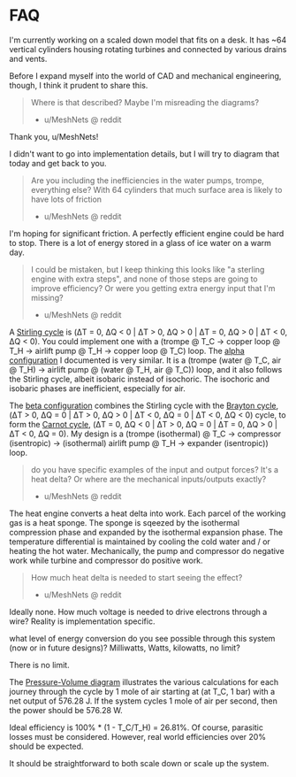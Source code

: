 
# FAQ

I'm currently working on a scaled down model that fits on a desk. It has ~64 vertical cylinders housing rotating turbines and connected by various drains and vents.

Before I expand myself into the world of CAD and mechanical engineering, though, I think it prudent to share this.

> Where is that described? Maybe I'm misreading the diagrams?
> - u/MeshNets @ reddit

Thank you, u/MeshNets!

I didn't want to go into implementation details, but I will try to diagram that today and get back to you.

> Are you including the inefficiencies in the water pumps, trompe, everything else? With 64 cylinders that much surface area is likely to have lots of friction
> - u/MeshNets @ reddit

I'm hoping for significant friction.  A perfectly efficient engine could be hard to stop.  There is a lot of energy stored in a glass of ice water on a warm day.

> I could be mistaken, but I keep thinking this looks like "a sterling engine with extra steps", and none of those steps are going to improve efficiency? Or were you getting extra energy input that I'm missing?
> - u/MeshNets @ reddit

A [Stirling cycle](https://en.wikipedia.org/wiki/Stirling_cycle) is (ΔT = 0, ΔQ < 0 | ΔT > 0, ΔQ > 0 | ΔT = 0, ΔQ > 0 | ΔT < 0, ΔQ < 0).  You could implement one with a (trompe @ T_C -> copper loop @ T_H -> airlift pump @ T_H -> copper loop @ T_C) loop. The [alpha configuration](https://github.com/trstovall/engine/blob/main/pv_diagram_alpha.png) I documented is very similar. It is a (trompe (water @ T_C, air @ T_H) -> airlift pump @ (water @ T_H, air @ T_C)) loop, and it also follows the Stirling cycle, albeit isobaric instead of isochoric.  The isochoric and isobaric phases are inefficient, especially for air.

The [beta configuration](https://github.com/trstovall/engine/blob/main/pv_diagram_beta.png) combines the Stirling cycle with the [Brayton cycle](https://en.wikipedia.org/wiki/Brayton_cycle), (ΔT > 0, ΔQ = 0 | ΔT > 0, ΔQ > 0 | ΔT < 0, ΔQ = 0 | ΔT < 0, ΔQ < 0) cycle, to form the [Carnot cycle](https://en.wikipedia.org/wiki/Carnot_cycle), (ΔT = 0, ΔQ < 0 | ΔT > 0, ΔQ = 0 | ΔT = 0, ΔQ > 0 | ΔT < 0, ΔQ = 0).  My design is a (trompe (isothermal) @ T_C -> compressor (isentropic) -> (isothermal) airlift pump @ T_H -> expander (isentropic)) loop.

> do you have specific examples of the input and output forces? It's a heat delta? Or where are the mechanical inputs/outputs exactly?
> - u/MeshNets @ reddit

The heat engine converts a heat delta into work.  Each parcel of the working gas is a heat sponge.  The sponge is sqeezed by the isothermal compression phase and expanded by the isothermal expansion phase.  The temperature differential is maintained by cooling the cold water and / or heating the hot water.  Mechanically, the pump and compressor do negative work while turbine and compressor do positive work.

> How much heat delta is needed to start seeing the effect?
> - u/MeshNets @ reddit

Ideally none.  How much voltage is needed to drive electrons through a wire?  Reality is implementation specific.

  what level of energy conversion do you see possible through this system (now or in future designs)? Milliwatts, Watts, kilowatts, no limit?

There is no limit.

The [Pressure-Volume diagram](https://github.com/trstovall/engine/blob/main/pv_diagram_beta.png) illustrates the various calculations for each journey through the cycle by 1 mole of air starting at (at T_C, 1 bar) with a net output of 576.28 J.  If the system cycles 1 mole of air per second, then the power should be 576.28 W.

Ideal efficiency is 100% * (1 - T_C/T_H) = 26.81%.  Of course, parasitic losses must be considered.  However, real world efficiencies over 20% should be expected.

It should be straightforward to both scale down or scale up the system.
